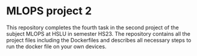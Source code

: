 # MLOPS project 2

This repository completes the fourth task in the second project of the subject MLOPS at HSLU in semester HS23. The repository contains all the project files including the Dockerfiles and describes all necessary steps to run the docker file on your own devices.
